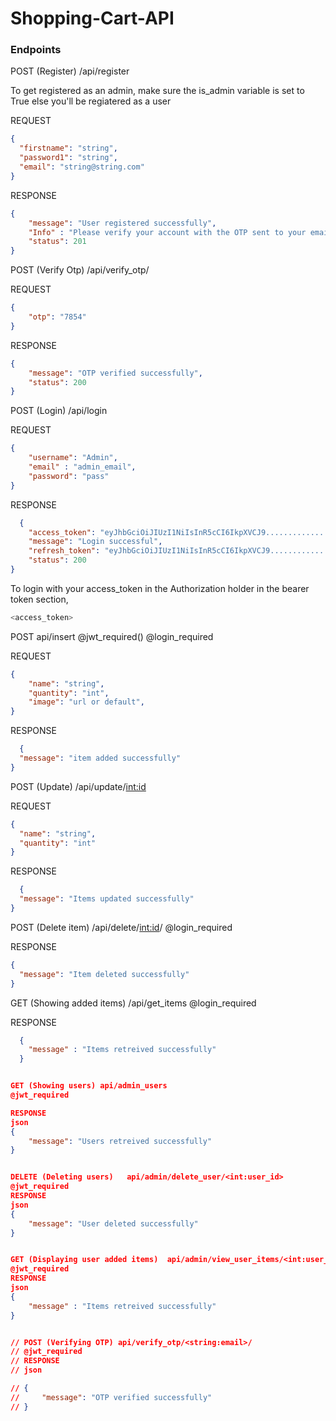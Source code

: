 # Shopping-Cart-API

### Endpoints

POST (Register) /api/register

To get registered as an admin, make sure the is_admin variable is set to True else you'll be regiatered as a user

REQUEST
```json
{
  "firstname": "string",
  "password1": "string",
  "email": "string@string.com"
}
```

RESPONSE
```json 
{
    "message": "User registered successfully",
    "Info" : "Please verify your account with the OTP sent to your email",
    "status": 201
}
```
POST (Verify Otp) /api/verify_otp/<email>


REQUEST
```json 
{
    "otp": "7854"
}
```
RESPONSE
```json
{
    "message": "OTP verified successfully",
    "status": 200
}
```

POST (Login) /api/login


REQUEST
```json
{
    "username": "Admin",
    "email" : "admin_email",
    "password": "pass"
}
```
RESPONSE
```json
  {
    "access_token": "eyJhbGciOiJIUzI1NiIsInR5cCI6IkpXVCJ9..............................",
    "message": "Login successful",
    "refresh_token": "eyJhbGciOiJIUzI1NiIsInR5cCI6IkpXVCJ9........................",
    "status": 200
}
```

To login with your access_token in the Authorization holder in the bearer token section,

```sh
<access_token>
```

<!-- To add an item to cart -->
POST api/insert 
@jwt_required()
@login_required

REQUEST
```json
{
    "name": "string",
    "quantity": "int",
    "image": "url or default",
}
```
RESPONSE
```json
  {
  "message": "item added successfully"
}
```

POST (Update) /api/update/<int:id>

REQUEST
```json
{
  "name": "string",
  "quantity": "int"
}
```
RESPONSE
```json
  {
  "message": "Items updated successfully"
}
```

POST (Delete item)  /api/delete/<int:id>/
@login_required

RESPONSE
```json
{
  "message": "Item deleted successfully"
}
```

GET (Showing added items) /api/get_items 
@login_required

RESPONSE
```json
  {
    "message" : "Items retreived successfully"
  }


GET (Showing users) api/admin_users
@jwt_required

RESPONSE
json
{
    "message": "Users retreived successfully"
}


DELETE (Deleting users)   api/admin/delete_user/<int:user_id>
@jwt_required
RESPONSE
json
{
    "message": "User deleted successfully"
}


GET (Displaying user added items)  api/admin/view_user_items/<int:user_id>
@jwt_required
RESPONSE
json
{
    "message" : "Items retreived successfully"
}


// POST (Verifying OTP) api/verify_otp/<string:email>/
// @jwt_required
// RESPONSE
// json

// {
//     "message": "OTP verified successfully"
// }